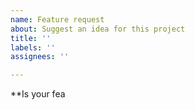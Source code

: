 ```yaml
---
name: Feature request
about: Suggest an idea for this project
title: ''
labels: ''
assignees: ''

---
```


**Is your fea